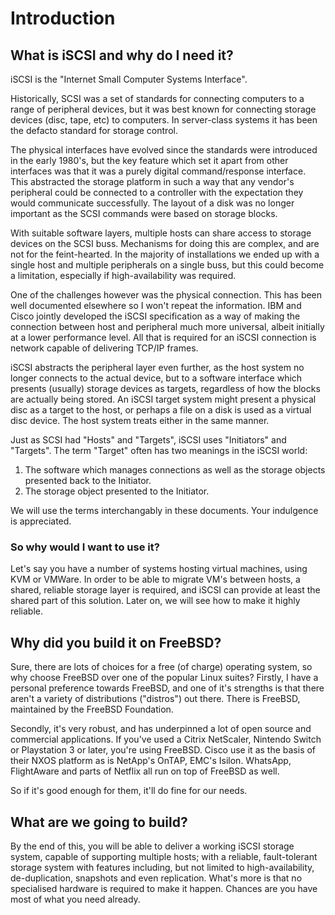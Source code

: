 # Introduction

## What is iSCSI and why do I need it?

iSCSI is the "Internet Small Computer Systems Interface".

Historically, SCSI was a set of standards for connecting computers to a range of peripheral devices, but it was best known for connecting storage devices (disc, tape, etc) to computers.  In server-class systems it has been the defacto standard for storage control.

The physical interfaces have evolved since the standards were introduced in the early 1980's, but the key feature which set it apart from other interfaces was that it was a purely digital command/response interface.  This abstracted the storage platform in such a way that any vendor's peripheral could be connected to a controller with the expectation they would communicate successfully.  The layout of a disk was no longer important as the SCSI commands were based on storage blocks.

With suitable software layers, multiple hosts can share access to storage devices on the SCSI buss.  Mechanisms for doing this are complex, and are not for the feint-hearted.  In the majority of installations we ended up with a single host and multiple peripherals on a single buss, but this could become a limitation, especially if high-availability was required.

One of the challenges however was the physical connection.  This has been well documented elsewhere so I won't repeat the information.  IBM and Cisco jointly developed the iSCSI specification as a way of making the connection between host and peripheral much more universal, albeit initially at a lower performance level.  All that is required for an iSCSI connection is network capable of delivering TCP/IP frames.

iSCSI abstracts the peripheral layer even further, as the host system no longer connects to the actual device, but to a software interface which presents (usually) storage devices as targets, regardless of how the blocks are actually being stored.  An iSCSI target system might present a physical disc as a target to the host, or perhaps a file on a disk is used as a virtual disc device.  The host system treats either in the same manner.

Just as SCSI had "Hosts" and "Targets", iSCSI uses "Initiators" and "Targets".  The term "Target" often has two meanings in the iSCSI world:

1. The software which manages connections as well as the storage objects presented back to the Initiator.
2. The storage object presented to the Initiator.

We will use the terms interchangably in these documents.  Your indulgence is appreciated.

### So why would I want to use it?

Let's say you have a number of systems hosting virtual machines, using KVM or VMWare.  In order to be able to migrate VM's between hosts, a shared, reliable storage layer is required, and iSCSI can provide at least the shared part of this solution.  Later on, we will see how to make it highly reliable.

## Why did you build it on FreeBSD?

Sure, there are lots of choices for a free (of charge) operating system, so why choose FreeBSD over one of the popular Linux suites?  Firstly, I have a personal preference towards FreeBSD, and one of it's strengths is that there aren't a variety of distributions ("distros") out there.  There is FreeBSD, maintained by the FreeBSD Foundation.

Secondly, it's very robust, and has underpinned a lot of open source and commercial applications.  If you've used a Citrix NetScaler, Nintendo Switch or Playstation 3 or later, you're using FreeBSD.  Cisco use it as the basis of their NXOS platform as is NetApp's OnTAP, EMC's Isilon.  WhatsApp, FlightAware and parts of Netflix all run on top of FreeBSD as well.

So if it's good enough for them, it'll do fine for our needs.

## What are we going to build?

By the end of this, you will be able to deliver a working iSCSI storage system, capable of supporting multiple hosts; with a reliable, fault-tolerant storage system with features including, but not limited to high-availability, de-duplication, snapshots and even replication.  What's more is that no specialised hardware is required to make it happen.  Chances are you have most of what you need already.


